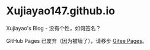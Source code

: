 # Xujiayao147.github.io

Xujiayao's Blog - 没有个性，如何签名？

GitHub Pages 已废弃（因为被墙了），请移步 [Gitee Pages](https://gitee.com/xujiayao147/Xujiayao147)。
